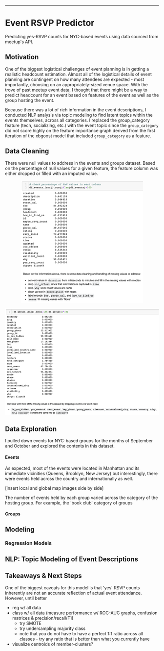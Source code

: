 ***
# Event RSVP Predictor

Predicting yes-RSVP counts for NYC-based events using data sourced from meetup's API.

## Motivation
One of the biggest logistical challenges of event planning is in getting a realistic headcount estimation. Almost all of the logistical details of event planning are contingent on how many attendees are expected - most importantly, choosing on an appropriately-sized venue space.  With the trove of past meetup event data, I thought that there might be a way to predict headcount for an event based on features of the event as well as the group hosting the event.

 Because there was a lot of rich information in the event descriptions, I conducted NLP analysis via topic modeling to find latent topics within the events themselves, across all categories. I replaced the group_category feature (tech, socializing, etc.) with the event topic since the ```group_category``` did not score highly on the feature importance graph derived from the first iteration of the xbgoost model that included ```group_category``` as a feature.

## Data Cleaning
There were null values to address in the events and groups dataset. Based on the percentage of null values for a given feature, the feature column was either dropped or filled with an imputed value.

<p align="center">
 <img width="400" alt="datacleaning" height="400" src="datacleaning.png">
</p>

<p align="center">
 <img width="800" alt="datacleaning_groups" height="350" src="datacleaning_groups.png">
</p>


## Data Exploration

I pulled down events for NYC-based groups for the months of September and October and explored the contents in this dataset.

#### Events

As expected, most of the events were located in Manhattan and its immediate vicinities (Queens, Brooklyn, New Jersey) but interestingly, there were events held across the country and internationally as well.

[insert local and global map images side by side]

The number of events held by each group varied across the category of the hosting group. For example, the 'book club' category of groups 


#### Groups

## Modeling


### Regression Models


## NLP: Topic Modeling of Event Descriptions

## Takeaways & Next Steps

One of the biggest caveats for this model is that 'yes' RSVP counts inherently are not an accurate reflection of actual event attendance. However, until better

- reg w/ all data
- class w/ all data (measure performance w/ ROC-AUC graphs, confusion matrices & precision/recall/F1)
    - try SMOTE
    - try undersampling majority class
    - note that you do not have to have a perfect 1:1 ratio across all classes - try any ratio that is better than what you currently have
- visualize centroids of member-clusters?
